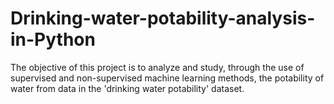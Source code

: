# Drinking-water-potability-analysis-in-Python
The objective of this project is to analyze and study, through the use of supervised and non-supervised machine learning methods, the potability of water from data in the 'drinking water potability' dataset.
